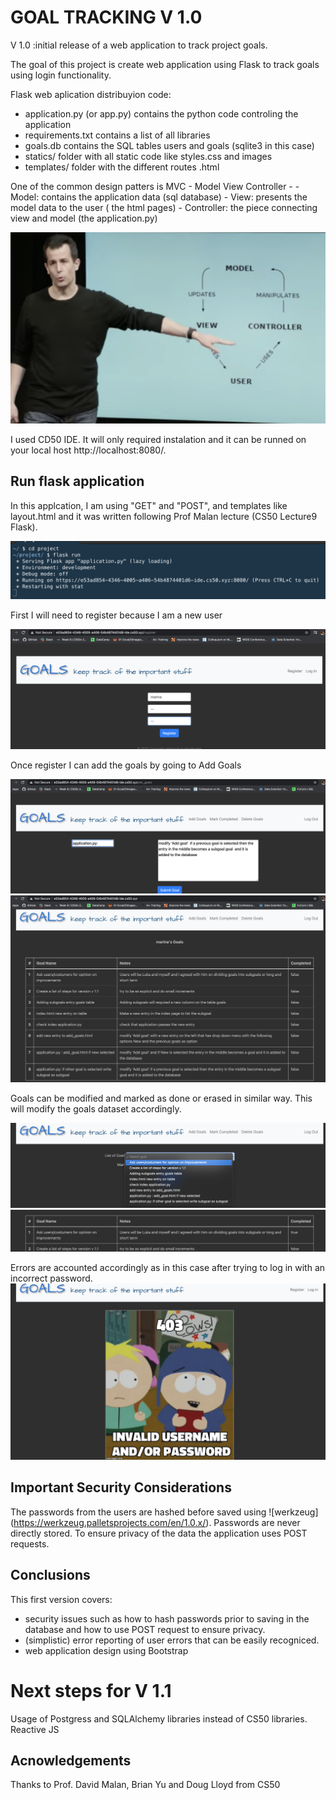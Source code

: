 # GOAL TRACKING V 1.0

V 1.0 :initial release of a web application to track project goals.

The goal of this project is create web application using Flask to track goals using login functionality.

Flask web aplication distribuyion code:

  - application.py (or app.py) contains the python code controling the application
  - requirements.txt contains a list of all libraries
  - goals.db contains the SQL tables users and goals (sqlite3 in this case)
  - statics/ folder with all static code like styles.css and images
  - templates/ folder with the different routes .html


One of the common design patters is MVC - Model View Controller -
    - Model: contains the application data (sql database)
    - View: presents the model data to the user ( the html pages)
    - Controller: the piece connecting view and model (the application.py)

  ![Prof David Malan CS50 Harvard](static/images/MVC_DesignPatern.png)

I used CD50 IDE. It will only required instalation and it can be runned on your local host http://localhost:8080/.

## Run flask application

In this applcation, I am using "GET" and "POST", and templates like layout.html and it was written following Prof Malan lecture (CS50 Lecture9 Flask).

![run flask application](static/images/image1.png)
 
 First I will need to register because I am a new user
 
 ![directed to /register ](static/images/image3.png)
 
 Once register I can add the goals by going to Add Goals
 
![goals added are displayed on the main page ](static/images/image5.png)
![goals added are displayed on the main page ](static/images/image6.png)

Goals can be modified and marked as done or erased in similar way. This will modify the goals dataset accordingly.

![goals marked as complited](static/images/image7.png) 
![goals marked as complited](static/images/image8.png)

Errors are accounted accordingly as in this case after trying to log in with an incorrect password. 
![log in error](static/images/image9.png)

## Important Security Considerations 

The passwords from the users are hashed before saved using ![werkzeug] (https://werkzeug.palletsprojects.com/en/1.0.x/). Passwords are never directly stored. 
To ensure privacy of the data the application uses POST requests.

## Conclusions
This first version covers:
  - security issues such as how to hash passwords prior to saving in the database and how to use POST request to ensure privacy.
  - (simplistic) error reporting of user errors that can be easily recogniced. 
  - web application design using Bootstrap  
# Next steps for V 1.1 
Usage of Postgress and SQLAlchemy libraries instead of CS50 libraries. Reactive JS 

## Acnowledgements
Thanks to Prof. David Malan, Brian Yu and Doug Lloyd from CS50
